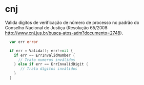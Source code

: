 # cnj
Valida dígitos de verificação de número de processo no padrão do Conselho Nacional de Justiça (Resolução 65/2008 http://www.cnj.jus.br/busca-atos-adm?documento=2748).

```Go
  var err error

  if err = Valida(); err!=nil {
    if err == ErrInvalidNumber {
      // Trata numeros inválidos
    } else if err == ErrInvalidDigit {
       // Trata dígitos inválidos
    }
  }

```
